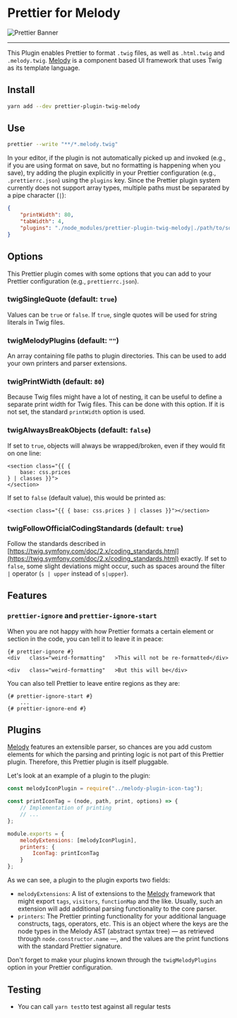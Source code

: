 # Prettier for Melody

![Prettier Banner](https://raw.githubusercontent.com/prettier/prettier-logo/master/images/prettier-banner-light.png)

---

This Plugin enables Prettier to format `.twig` files, as well as `.html.twig` and `.melody.twig`. [Melody](https://melody.js.org) is a component based UI framework that uses Twig as its template language.

## Install

```bash
yarn add --dev prettier-plugin-twig-melody
```

## Use

```bash
prettier --write "**/*.melody.twig"
```

In your editor, if the plugin is not automatically picked up and invoked (e.g., if you are using format on save, but no formatting is happening when you save), try adding the plugin explicitly in your Prettier configuration (e.g., `.prettierrc.json`) using the `plugins` key. Since the Prettier plugin system currently does not support array types, multiple paths must be separated by a pipe character (`|`):

```json
{
    "printWidth": 80,
    "tabWidth": 4,
    "plugins": "./node_modules/prettier-plugin-twig-melody|./path/to/some/other/plugin"
}
```

## Options

This Prettier plugin comes with some options that you can add to your Prettier configuration (e.g., `prettierrc.json`).

### twigSingleQuote (default: `true`)

Values can be `true` or `false`. If `true`, single quotes will be used for string literals in Twig files.

### twigMelodyPlugins (default: `""`)

An array containing file paths to plugin directories. This can be used to add your own printers and parser extensions.

### twigPrintWidth (default: `80`)

Because Twig files might have a lot of nesting, it can be useful to define a separate print width for Twig files. This can be done with this option. If it is not set, the standard `printWidth` option is used.

### twigAlwaysBreakObjects (default: `false`)

If set to `true`, objects will always be wrapped/broken, even if they would fit on one line:

```
<section class="{{ {
    base: css.prices
} | classes }}">
</section>
```

If set to `false` (default value), this would be printed as:

```
<section class="{{ { base: css.prices } | classes }}"></section>
```

### twigFollowOfficialCodingStandards (default: `true`)

Follow the standards described in [https://twig.symfony.com/doc/2.x/coding_standards.html](https://twig.symfony.com/doc/2.x/coding_standards.html) exactly. If set to `false`, some slight deviations might occur, such as spaces around the filter `|` operator (`s | upper` instead of `s|upper`).

## Features

### `prettier-ignore` and `prettier-ignore-start`

When you are not happy with how Prettier formats a certain element or section in the code, you can tell it to leave it in peace:

```
{# prettier-ignore #}
<div   class="weird-formatting"   >This will not be re-formatted</div>

<div   class="weird-formatting"   >But this will be</div>
```

You can also tell Prettier to leave entire regions as they are:

```
{# prettier-ignore-start #}
    ...
{# prettier-ignore-end #}
```

## Plugins

[Melody](https://melody.js.org) features an extensible parser, so chances are you add custom elements for which the parsing and printing logic is not part of this Prettier plugin. Therefore, this Prettier plugin is itself pluggable.

Let's look at an example of a plugin to the plugin:

```javascript
const melodyIconPlugin = require("../melody-plugin-icon-tag");

const printIconTag = (node, path, print, options) => {
    // Implementation of printing
    // ...
};

module.exports = {
    melodyExtensions: [melodyIconPlugin],
    printers: {
        IconTag: printIconTag
    }
};
```

As we can see, a plugin to the plugin exports two fields:

-   `melodyExtensions`: A list of extensions to the [Melody](https://melody.js.org) framework that might export `tags`, `visitors`, `functionMap` and the like. Usually, such an extension will add additional parsing functionality to the core parser.
-   `printers`: The Prettier printing functionality for your additional language constructs, tags, operators, etc. This is an object where the keys are the node types in the Melody AST (abstract syntax tree) &mdash; as retrieved through `node.constructor.name` &mdash;, and the values are the print functions with the standard Prettier signature.

Don't forget to make your plugins known through the `twigMelodyPlugins` option in your Prettier configuration.

## Testing

-   You can call `yarn test`to test against all regular tests
